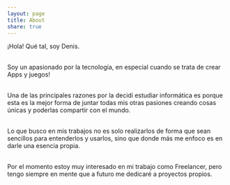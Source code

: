 ```yaml
---
layout: page
title: About
share: true
---
```


¡Hola! Qué tal, soy Denis. <br><br>

Soy un apasionado por la tecnología, en especial cuando se trata de crear Apps y juegos! <br><br>

Una de las principales razones por la decidí estudiar informática es porque esta es la mejor forma de juntar todas mis otras pasiones creando cosas únicas y poderlas compartir  con el mundo.<br><br>

Lo que busco en mis trabajos no es solo realizarlos de forma que sean sencillos para entenderlos y usarlos, sino que donde más me enfoco es en darle una esencia propia.<br><br>

Por el momento estoy muy interesado en mi trabajo como Freelancer, pero tengo siempre en mente que a futuro me dedicaré a proyectos propios.
